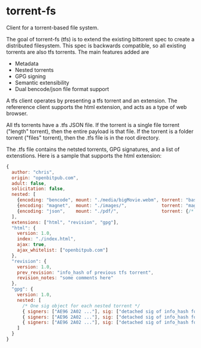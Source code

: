 torrent-fs
==========

Client for a torrent-based file system.

The goal of torrent-fs (tfs) is to extend the existing bittorent spec to create a distributed filesystem. This spec is backwards compatible, so all existing torrents are also tfs torrents. The main features added are

* Metadata
* Nested torrents
* GPG signing
* Semantic extensibility
* Dual bencode/json file format support

A tfs client operates by presenting a tfs torrent and an extension. The refererence client supports the html extension, and acts as a type of web browser.

All tfs torrents have a .tfs JSON file. If the torrent is a single file torrent ("length" torrent), then the entire payload is that file. If the torrent is a folder torrent ("files" torrent), then the .tfs file is in the root directory.

The .tfs file contains the netsted torrents, GPG signatures, and a list of extenstions. Here is a sample that supports the html extension:

```javascript
{
  author: "chris",
  origin: "openbitpub.com",
  adult: false,
  solicitation: false,
  nested: [
    {encoding: "bencode", mount: "./media/bigMovie.webm", torrent: "base 64 bencode"},
    {encoding: "magnet",  mount: "./images/",             torrent: "magent uri"},
    {encoding: "json",    mount: "./pdf/",                torrent: {/* json */}}
  ],
  extensions: ["html", "revision", "gpg"],
  "html": {
    version: 1.0,
    index: "./index.html",
    ajax: true,
    ajax_whitelist: ["openbitpub.com"]
  },
  "revision": {
    version: 1.0,
    prev_revision: "info_hash of previous tfs torrent",
    revision_notes: "some comments here"
  },
  "gpg": {
    version: 1.0,
    nested: [
      /* One sig object for each nested torrent */
      { signers: ["AE96 2A02 ..."], sig: ["detached sig of info_hash for nested #1"]},
      { signers: ["AE96 2A02 ..."], sig: ["detached sig of info_hash for nested #2"]},
      { signers: ["AE96 2A02 ..."], sig: ["detached sig of info_hash for nested #3"]}
    ]
  }
}
```
